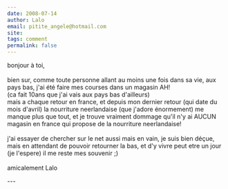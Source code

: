 ```yaml
---
date: 2008-07-14
author: Lalo
email: pitite_angele@hotmail.com
site: 
tags: comment
permalink: false
---
```


<p>bonjour à toi,<br />
<br />
bien sur, comme toute personne allant au moins une fois dans sa vie, aux pays bas, j'ai été faire mes courses dans un magasin AH!<br />
(ca fait 10ans que j'ai vais aux pays bas d'ailleurs)<br />
mais a chaque retour en france, et depuis mon dernier retour (qui date du mois d'avril) la nourriture neerlandaise (que j'adore énormement) me manque plus que tout, et je trouve vraiment dommage qu'il n'y ai AUCUN magasin en france qui propose de la nourriture neerlandaise!<br />
<br />
j'ai essayer de chercher sur le net aussi mais en vain, je suis bien déçue, mais en attendant de pouvoir retourner la bas, et d'y vivre peut etre un jour (je l'espere) il me reste mes souvenir ;)<br />
<br />
amicalement Lalo</p>
---
